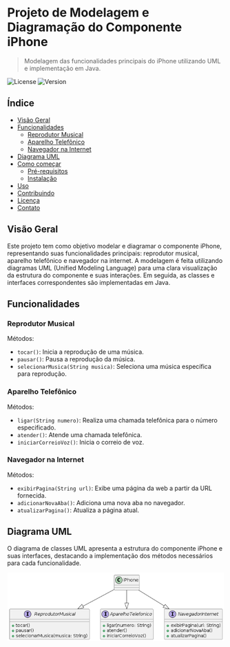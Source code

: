 
# Projeto de Modelagem e Diagramação do Componente iPhone

> Modelagem das funcionalidades principais do iPhone utilizando UML e implementação em Java.

![License](https://img.shields.io/badge/license-MIT-blue.svg)
![Version](https://img.shields.io/badge/version-1.0.0-green.svg)

## Índice

- [Visão Geral](#visão-geral)
- [Funcionalidades](#funcionalidades)
  - [Reprodutor Musical](#reprodutor-musical)
  - [Aparelho Telefônico](#aparelho-telefônico)
  - [Navegador na Internet](#navegador-na-internet)
- [Diagrama UML](#diagrama-uml)
- [Como começar](#como-começar)
  - [Pré-requisitos](#pré-requisitos)
  - [Instalação](#instalação)
- [Uso](#uso)
- [Contribuindo](#contribuindo)
- [Licença](#licença)
- [Contato](#contato)

## Visão Geral

Este projeto tem como objetivo modelar e diagramar o componente iPhone, representando suas funcionalidades principais: reprodutor musical, aparelho telefônico e navegador na internet. A modelagem é feita utilizando diagramas UML (Unified Modeling Language) para uma clara visualização da estrutura do componente e suas interações. Em seguida, as classes e interfaces correspondentes são implementadas em Java.

## Funcionalidades

### Reprodutor Musical

Métodos:
- `tocar()`: Inicia a reprodução de uma música.
- `pausar()`: Pausa a reprodução da música.
- `selecionarMusica(String musica)`: Seleciona uma música específica para reprodução.

### Aparelho Telefônico

Métodos:
- `ligar(String numero)`: Realiza uma chamada telefônica para o número especificado.
- `atender()`: Atende uma chamada telefônica.
- `iniciarCorreioVoz()`: Inicia o correio de voz.

### Navegador na Internet

Métodos:
- `exibirPagina(String url)`: Exibe uma página da web a partir da URL fornecida.
- `adicionarNovaAba()`: Adiciona uma nova aba no navegador.
- `atualizarPagina()`: Atualiza a página atual.

## Diagrama UML

O diagrama de classes UML apresenta a estrutura do componente iPhone e suas interfaces, destacando a implementação dos métodos necessários para cada funcionalidade.





![Diagrama do iPhone](imagens/Diagrama_Iphone.png)

